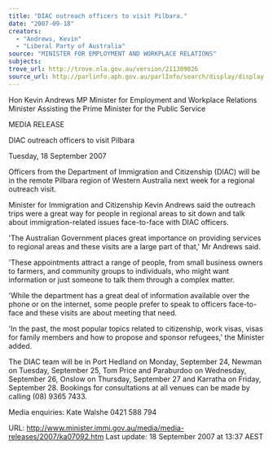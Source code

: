 ```yaml
---
title: "DIAC outreach officers to visit Pilbara."
date: "2007-09-18"
creators:
  - "Andrews, Kevin"
  - "Liberal Party of Australia"
source: "MINISTER FOR EMPLOYMENT AND WORKPLACE RELATIONS"
subjects:
trove_url: http://trove.nla.gov.au/version/211309826
source_url: http://parlinfo.aph.gov.au/parlInfo/search/display/display.w3p;query=Id%3A%22media/pressrel/C6CO6%22
---
```


 

 Hon Kevin Andrews MP  Minister for Employment and Workplace Relations  Minister Assisting the Prime Minister for the Public Service   

 

 MEDIA RELEASE   

 DIAC outreach officers to visit Pilbara 

 Tuesday, 18 September 2007 

 Officers from the Department of Immigration and Citizenship (DIAC) will be in the remote  Pilbara region of Western Australia next week for a regional outreach visit. 

 Minister for Immigration and Citizenship Kevin Andrews said the outreach trips were a great  way for people in regional areas to sit down and talk about immigration-related issues face-to-face with DIAC officers. 

 'The Australian Government places great importance on providing services to regional areas  and these visits are a large part of that,' Mr Andrews said. 

 'These appointments attract a range of people, from small business owners to farmers, and  community groups to individuals, who might want information or just someone to talk them  through a complex matter. 

 'While the department has a great deal of information available over the phone or on the  internet, some people prefer to speak to officers face-to-face and these visits are about  meeting that need. 

 'In the past, the most popular topics related to citizenship, work visas, visas for family  members and how to propose and sponsor refugees,' the Minister added. 

 The DIAC team will be in Port Hedland on Monday, September 24, Newman on Tuesday,  September 25, Tom Price and Paraburdoo on Wednesday, September 26, Onslow on  Thursday, September 27 and Karratha on Friday, September 28. Bookings for consultations at  all venues can be made by calling (08) 9365 7433. 

 Media enquiries: Kate Walshe 0421 588 794 

 

 URL: http://www.minister.immi.gov.au/media/media-releases/2007/ka07092.htm   Last update: 18 September 2007 at 13:37 AEST  

 

 

 

 

 

 

